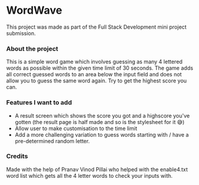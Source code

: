 # WordWave

This project was made as part of the Full Stack Development mini project submission.

### About the project

This is a simple word game which involves guessing as many 4 lettered words as possible within the given time limit of 30 seconds. The game adds all correct guessed words to an area below the input field and does not allow you to guess the same word again. Try to get the highest score you can.

### Features I want to add

- A result screen which shows the score you got and a highscore you've gotten (the result page is half made and so is the stylesheet for it 😅)
- Allow user to make customisation to the time limit
- Add a more challenging variation to guess words starting with / have a pre-determined random letter.

### Credits
Made with the help of Pranav Vinod Pillai who helped with the enable4.txt word list which gets all the 4 letter words to check your inputs with.
